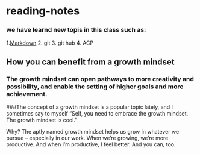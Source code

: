 # reading-notes

### we have learnd new topis in this class such as:

1.[Markdown](Markdown)
2. git 
3. git hub
4. ACP

 ## How you can benefit from a growth mindset
### The growth mindset can open pathways to more creativity and possibility, and enable the setting of higher goals and more achievement.

###The concept of a growth mindset is a popular topic lately, and I sometimes say to myself “Self, you need to embrace the growth mindset. The growth mindset is cool.”

Why? The aptly named growth mindset helps us grow in whatever we pursue – especially in our work. When we’re growing, we’re more productive. And when I’m productive, I feel better. And you can, too.


